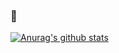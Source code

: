 ### 🔭

[![Anurag's github stats](https://github-readme-stats.vercel.app/api?username=jungeunlee95&show_icons=true&theme=radical&include_all_commits=true)](https://github.com/anuraghazra/github-readme-stats)
